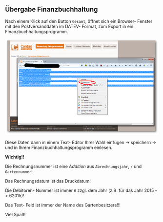 ## Übergabe Finanzbuchhaltung

Nach einem Klick auf den Button `Gesamt`, öffnet sich ein Browser- Fenster mit den Postversanddaten im DATEV- Format, zum Export in ein Finanzbuchhaltungsprogramm.

![](img/uebergabeFinanzbuchhaltung01.png)

Diese Daten dann in einem Text- Editor Ihrer Wahl einfügen -> speichern -> und in Ihrem Finanzbuchhaltungsprogramm einlesen.

**Wichtig!!**

Die Rechnungsnummer ist eine *Addition* aus `Abrechnungsjahr`, `/` und `Gartennummer`!

Das Rechnungsdatum ist das Druckdatum!

Die Debitoren- Nummer ist immer `6` zzgl. dem Jahr (z.B. für das Jahr 2015 -> 62015)!

Das Text- Feld ist immer der Name des Gartenbesitzers!!!

Viel Spaß!


 